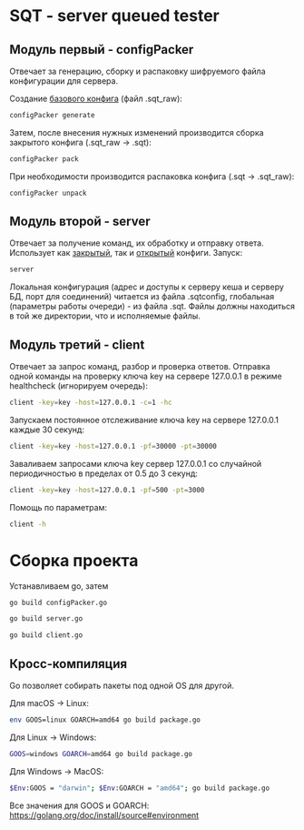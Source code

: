 # SQT - server queued tester 
## Модуль первый - configPacker 
Отвечает за генерацию, сборку и распаковку шифруемого файла конфигурации для сервера. 
 
Создание [базового конфига](https://github.com/facilisdes/sqt/docs/closed_config.md) (файл .sqt_raw): 
```bash
configPacker generate
```
Затем, после внесения нужных изменений производится сборка закрытого конфига (.sqt_raw → .sqt): 
```bash
configPacker pack
```
При необходимости производится распаковка конфига (.sqt → .sqt_raw): 
```bash
configPacker unpack
```
 
## Модуль второй - server 
Отвечает за получение команд, их обработку и отправку ответа. 
Использует как [закрытый](https://github.com/facilisdes/sqt/docs/closed_config.md), так и [открытый](https://github.com/facilisdes/sqt/docs/open_config.md) конфиги.
Запуск: 
```bash
server
```
Локальная конфигурация (адрес и доступы к серверу кеша и серверу БД, порт для соединений) читается из файла .sqtconfig, глобальная (параметры работы очереди) - из файла .sqt. Файлы должны находиться в той же директории, что и исполняемые файлы. 

## Модуль третий - client 
Отвечает за запрос команд, разбор и проверка ответов.
Отправка одной команды на проверку ключа key на сервере 127.0.0.1 в режиме healthcheck (игнорируем очередь):
```bash
client -key=key -host=127.0.0.1 -с=1 -hc
```
Запускаем постоянное отслеживание ключа key на сервере 127.0.0.1 каждые 30 секунд:
```bash
client -key=key -host=127.0.0.1 -pf=30000 -pt=30000
```
Заваливаем запросами ключа key сервер 127.0.0.1 со случайной периодичностью в пределах от 0.5 до 3 секунд:
```bash
client -key=key -host=127.0.0.1 -pf=500 -pt=3000
```
Помощь по параметрам:
```bash
client -h
```


# Сборка проекта
Устанавливаем go, затем 
```bash
go build configPacker.go
```

```bash
go build server.go
```

```bash
go build client.go
```
## Кросс-компиляция
Go позволяет собирать пакеты под одной OS для другой. 

Для macOS → Linux:
```bash
env GOOS=linux GOARCH=amd64 go build package.go
```
Для Linux → Windows:
```bash
GOOS=windows GOARCH=amd64 go build package.go
```
Для Windows → MacOS:
```bash
$Env:GOOS = "darwin"; $Env:GOARCH = "amd64"; go build package.go
```
Все значения для GOOS и GOARCH: https://golang.org/doc/install/source#environment 

